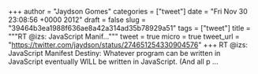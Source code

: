 
+++
author = "Jaydson Gomes"
categories = ["tweet"]
date = "Fri Nov 30 23:08:56 +0000 2012"
draft = false
slug = "39464b3ea1988f636ae8a42a314ad35b78929a51"
tags = ["tweet"]
title = """RT @izs: JavaScript Manif..."""
tweet = true
micro = true
tweet_url = "https://twitter.com/jaydson/status/274651254330904576"
+++
RT @izs: JavaScript Manifest Destiny:
Whatever program can be written in JavaScript eventually WILL be written in JavaScript. (And all p ...
